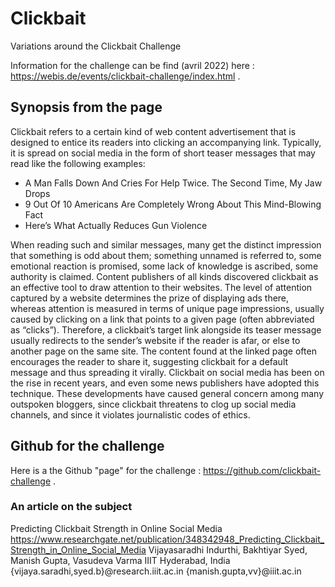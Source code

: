 # Clickbait
Variations around the Clickbait Challenge

Information for the challenge can be find (avril 2022) here : https://webis.de/events/clickbait-challenge/index.html .

## Synopsis from the page

Clickbait refers to a certain kind of web content advertisement that is designed to entice its readers into clicking an accompanying link. Typically, it is spread on social media in the form of short teaser messages that may read like the following examples:

 - A Man Falls Down And Cries For Help Twice. The Second Time, My Jaw Drops
 - 9 Out Of 10 Americans Are Completely Wrong About This Mind-Blowing Fact
 - Here’s What Actually Reduces Gun Violence

When reading such and similar messages, many get the distinct impression that something is odd about them; something unnamed is referred to, some emotional reaction is promised, some lack of knowledge is ascribed, some authority is claimed. Content publishers of all kinds discovered clickbait as an effective tool to draw attention to their websites. The level of attention captured by a website determines the prize of displaying ads there, whereas attention is measured in terms of unique page impressions, usually caused by clicking on a link that points to a given page (often abbreviated as “clicks”). Therefore, a clickbait’s target link alongside its teaser message usually redirects to the sender’s website if the reader is afar, or else to another page on the same site. The content found at the linked page often encourages the reader to share it, suggesting clickbait for a default message and thus spreading it virally. Clickbait on social media has been on the rise in recent years, and even some news publishers have adopted this technique. These developments have caused general concern among many outspoken bloggers, since clickbait threatens to clog up social media channels, and since it violates journalistic codes of ethics.

## Github for the challenge
Here is a the Github "page" for the challenge : https://github.com/clickbait-challenge .

### An article on the subject
Predicting Clickbait Strength in Online Social Media
https://www.researchgate.net/publication/348342948_Predicting_Clickbait_Strength_in_Online_Social_Media
Vijayasaradhi Indurthi, Bakhtiyar Syed, Manish Gupta, Vasudeva Varma
IIIT Hyderabad, India
{vijaya.saradhi,syed.b}@research.iiit.ac.in
{manish.gupta,vv}@iiit.ac.in

